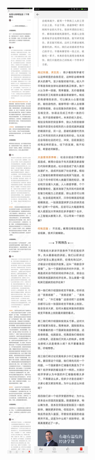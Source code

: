 ![](../../images/2017年04月/HF0403本周大局观复盘丨下周预告.jpg)
![](../../images/2017年04月/HF0403本周大局观复盘丨下周预告2.jpg)
